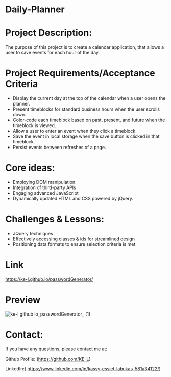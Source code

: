# Daily-Planner

# Project Description:
The purpose of this project is to create a calendar application, that allows a user to save events for each hour of the day. 

# Project Requirements/Acceptance Criteria 
* Display the current day at the top of the calendar when a user opens the planner.
* Present timeblocks for standard business hours when the user scrolls down.
* Color-code each timeblock based on past, present, and future when the timeblock is viewed.
* Allow a user to enter an event when they click a timeblock.
* Save the event in local storage when the save button is clicked in that timeblock.
* Persist events between refreshes of a page.

# Core ideas: 
* Employing DOM manipulation. 
* Integration of third-party APIs
* Engaging advanced JavaScript
* Dynamically updated HTML and CSS powered by jQuery.

# Challenges & Lessons:
* JQuery techniques 
* Effectively accessing classes & ids for streamlined design
* Positioning data formats to ensure selection criteria is met 

# Link 
https://ke-l.github.io/passwordGenerator/


# Preview
![ke-l github io_passwordGenerator_ (1)](https://user-images.githubusercontent.com/115717787/204668500-9d203aea-9608-436c-bbe9-22ed7c897622.png)


# Contact:
If you have any questions, please contact me at: 

  Github Profile: (https://github.com/KE-L)  
  
  LinkedIn:( https://www.linkedin.com/in/kassy-essiet-labukas-581a34122/)
